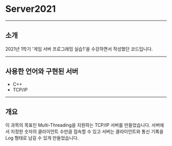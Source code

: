 # Server2021
------------
## 소개
2021년 1학기 '게임 서버 프로그래밍 실습1'을 수강하면서 작성했던 코드입니다.

------------
## 사용한 언어와 구현된 서버
- C++
- TCP/IP
------------
## 개요
이 과목의 목표인 Multi-Threading을 지원하는 TCP/IP 서버를 만들었습니다.
서버에서 지정한 숫자의 클라이언트 수만큼 접속할 수 있고 서버는 클라이언트와 통신 기록을 Log 형태로 남길 수 있게 만들었습니다.


